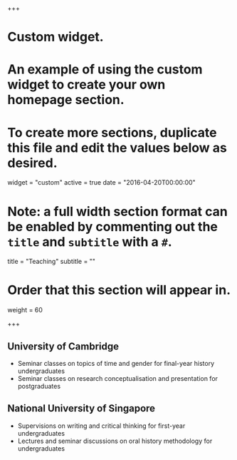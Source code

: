 +++
# Custom widget.
# An example of using the custom widget to create your own homepage section.
# To create more sections, duplicate this file and edit the values below as desired.
widget = "custom"
active = true
date = "2016-04-20T00:00:00"

# Note: a full width section format can be enabled by commenting out the `title` and `subtitle` with a `#`.
title = "Teaching"
subtitle = ""

# Order that this section will appear in.
weight = 60

+++
## University of Cambridge

* Seminar classes on topics of time and gender for final-year history undergraduates
* Seminar classes on research conceptualisation and presentation for postgraduates

## National University of Singapore

* Supervisions on writing and critical thinking for first-year undergraduates
* Lectures and seminar discussions on oral history methodology for undergraduates
